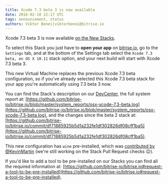 ```yaml
---
title: Xcode 7.3 beta 3 is now available
date: 2016-02-10 22:17 UTC
tags: announcement, status
authors: Viktor Benei|viktorbenei@bitrise.io
---
```


Xcode 7.3 beta 3 is now available [on the New Stacks](http://blog.bitrise.io/2016/01/20/here-comes-the-new-stack.html).

To select this Stack you just have to **open your app** on [bitrise.io](https://www.bitrise.io),
go to the `Settings` tab, and at the bottom of the Settings tab select the `Xcode 7.3 beta, on OS X 10.11`
stack option, and your next build will start with Xcode 7.3 beta 3.

This new Virtual Machine replaces the previous Xcode 7.3 beta configuration,
so if you've already selected this Xcode 7.3 beta stack for your app
you're automatically using 7.3 beta 3 now.

You can find the Stack's description on our [DevCenter](http://devcenter.bitrise.io/infrastructure/available-stacks/#section-xcode-7-3-beta-on-os-x-10-11), the full system report at: [https://github.com/bitrise-io/bitrise.io/blob/master/system_reports/osx-xcode-7.3-beta.log](https://github.com/bitrise-io/bitrise.io/blob/master/system_reports/osx-xcode-7.3-beta.log),
and the changes since the beta 2 stack at: [https://github.com/bitrise-io/bitrise.io/commit/df71885925b5d1a232fe1df302826df08cff1ba5](https://github.com/bitrise-io/bitrise.io/commit/df71885925b5d1a232fe1df302826df08cff1ba5).

This new configuration has `wine` pre-installed,
which was [contributed by @KevinMartin](https://github.com/bitrise-io/osx-box-bootstrap/pull/5)
(we're still working on the Stack Pull Request checks 😉).

If you'd like to add a tool to be pre-installed on our Stacks
you can find all the required information at: [https://github.com/bitrise-io/bitrise.io#request-a-tool-to-be-pre-installed](https://github.com/bitrise-io/bitrise.io#request-a-tool-to-be-pre-installed).
